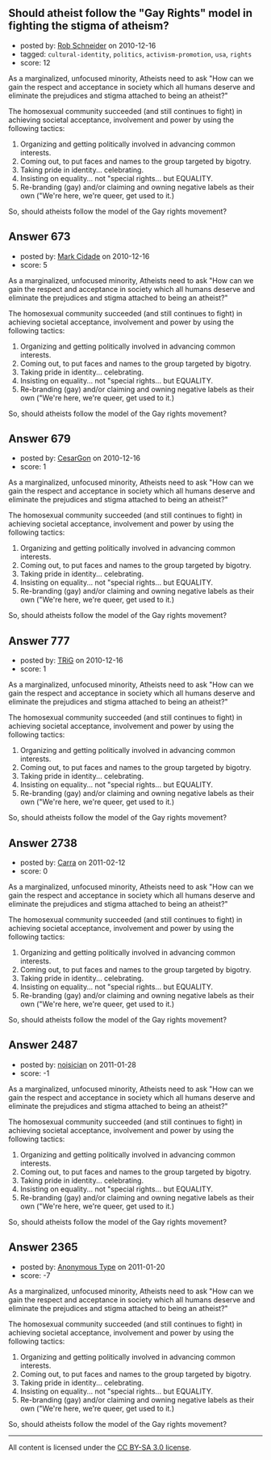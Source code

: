 ## Should atheist follow the "Gay Rights" model in fighting the stigma of atheism?

- posted by: [Rob Schneider](https://stackexchange.com/users/-1/149-rob-schneider) on 2010-12-16
- tagged: `cultural-identity`, `politics`, `activism-promotion`, `usa`, `rights`
- score: 12

As a marginalized, unfocused minority, Atheists need to ask "How can we gain the respect and acceptance in society which all humans deserve and eliminate the prejudices and stigma attached to being an atheist?"

The homosexual community succeeded (and still continues to fight) in achieving societal acceptance, involvement and power by using the following tactics:

1. Organizing and getting politically involved in advancing common interests.
2. Coming out, to put faces and names to the group targeted by bigotry.
3. Taking pride in identity... celebrating.
4. Insisting on equality... not "special rights... but EQUALITY.
5. Re-branding (gay) and/or claiming and owning negative labels as their own ("We're here, we're queer, get used to it.)

So, should atheists follow the model of the Gay rights movement?


## Answer 673

- posted by: [Mark Cidade](https://stackexchange.com/users/-1/255-mark-cidade) on 2010-12-16
- score: 5

As a marginalized, unfocused minority, Atheists need to ask "How can we gain the respect and acceptance in society which all humans deserve and eliminate the prejudices and stigma attached to being an atheist?"

The homosexual community succeeded (and still continues to fight) in achieving societal acceptance, involvement and power by using the following tactics:

1. Organizing and getting politically involved in advancing common interests.
2. Coming out, to put faces and names to the group targeted by bigotry.
3. Taking pride in identity... celebrating.
4. Insisting on equality... not "special rights... but EQUALITY.
5. Re-branding (gay) and/or claiming and owning negative labels as their own ("We're here, we're queer, get used to it.)

So, should atheists follow the model of the Gay rights movement?


## Answer 679

- posted by: [CesarGon](https://stackexchange.com/users/-1/80-cesargon) on 2010-12-16
- score: 1

As a marginalized, unfocused minority, Atheists need to ask "How can we gain the respect and acceptance in society which all humans deserve and eliminate the prejudices and stigma attached to being an atheist?"

The homosexual community succeeded (and still continues to fight) in achieving societal acceptance, involvement and power by using the following tactics:

1. Organizing and getting politically involved in advancing common interests.
2. Coming out, to put faces and names to the group targeted by bigotry.
3. Taking pride in identity... celebrating.
4. Insisting on equality... not "special rights... but EQUALITY.
5. Re-branding (gay) and/or claiming and owning negative labels as their own ("We're here, we're queer, get used to it.)

So, should atheists follow the model of the Gay rights movement?


## Answer 777

- posted by: [TRiG](https://stackexchange.com/users/-1/263-trig) on 2010-12-16
- score: 1

As a marginalized, unfocused minority, Atheists need to ask "How can we gain the respect and acceptance in society which all humans deserve and eliminate the prejudices and stigma attached to being an atheist?"

The homosexual community succeeded (and still continues to fight) in achieving societal acceptance, involvement and power by using the following tactics:

1. Organizing and getting politically involved in advancing common interests.
2. Coming out, to put faces and names to the group targeted by bigotry.
3. Taking pride in identity... celebrating.
4. Insisting on equality... not "special rights... but EQUALITY.
5. Re-branding (gay) and/or claiming and owning negative labels as their own ("We're here, we're queer, get used to it.)

So, should atheists follow the model of the Gay rights movement?


## Answer 2738

- posted by: [Carra](https://stackexchange.com/users/-1/1056-carra) on 2011-02-12
- score: 0

As a marginalized, unfocused minority, Atheists need to ask "How can we gain the respect and acceptance in society which all humans deserve and eliminate the prejudices and stigma attached to being an atheist?"

The homosexual community succeeded (and still continues to fight) in achieving societal acceptance, involvement and power by using the following tactics:

1. Organizing and getting politically involved in advancing common interests.
2. Coming out, to put faces and names to the group targeted by bigotry.
3. Taking pride in identity... celebrating.
4. Insisting on equality... not "special rights... but EQUALITY.
5. Re-branding (gay) and/or claiming and owning negative labels as their own ("We're here, we're queer, get used to it.)

So, should atheists follow the model of the Gay rights movement?


## Answer 2487

- posted by: [noisician](https://stackexchange.com/users/-1/90-noisician) on 2011-01-28
- score: -1

As a marginalized, unfocused minority, Atheists need to ask "How can we gain the respect and acceptance in society which all humans deserve and eliminate the prejudices and stigma attached to being an atheist?"

The homosexual community succeeded (and still continues to fight) in achieving societal acceptance, involvement and power by using the following tactics:

1. Organizing and getting politically involved in advancing common interests.
2. Coming out, to put faces and names to the group targeted by bigotry.
3. Taking pride in identity... celebrating.
4. Insisting on equality... not "special rights... but EQUALITY.
5. Re-branding (gay) and/or claiming and owning negative labels as their own ("We're here, we're queer, get used to it.)

So, should atheists follow the model of the Gay rights movement?


## Answer 2365

- posted by: [Anonymous Type](https://stackexchange.com/users/-1/893-anonymous-type) on 2011-01-20
- score: -7

As a marginalized, unfocused minority, Atheists need to ask "How can we gain the respect and acceptance in society which all humans deserve and eliminate the prejudices and stigma attached to being an atheist?"

The homosexual community succeeded (and still continues to fight) in achieving societal acceptance, involvement and power by using the following tactics:

1. Organizing and getting politically involved in advancing common interests.
2. Coming out, to put faces and names to the group targeted by bigotry.
3. Taking pride in identity... celebrating.
4. Insisting on equality... not "special rights... but EQUALITY.
5. Re-branding (gay) and/or claiming and owning negative labels as their own ("We're here, we're queer, get used to it.)

So, should atheists follow the model of the Gay rights movement?



---

All content is licensed under the [CC BY-SA 3.0 license](https://creativecommons.org/licenses/by-sa/3.0/).
